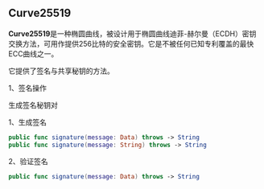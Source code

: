 ## Curve25519

**Curve25519**是一种椭圆曲线，被设计用于椭圆曲线迪菲-赫尔曼（ECDH）密钥交换方法，可用作提供256比特的安全密钥。它是不被任何已知专利覆盖的最快ECC曲线之一。

它提供了签名与共享秘钥的方法。

1、签名操作

生成签名秘钥对

1、生成签名

```swift
public func signature(message: Data) throws -> String
public func signature(message: String) throws -> String
```

2、验证签名

```swift
public func signature(message: Data) throws -> String
```

